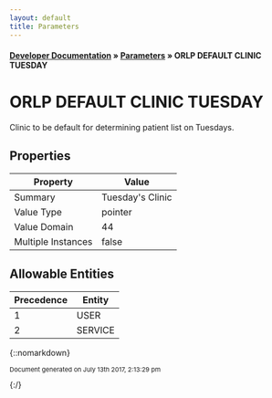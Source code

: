 ```yaml
---
layout: default
title: Parameters
---
```


#### [Developer Documentation](../index) &#187; [Parameters](TableOfContents) &#187; ORLP DEFAULT CLINIC TUESDAY<br/>
# ORLP DEFAULT CLINIC TUESDAY

Clinic to be default for determining patient list on Tuesdays.

## Properties

Property | Value
--- | ---
Summary | Tuesday&#x27;s Clinic
Value Type | pointer
Value Domain | 44
Multiple Instances | false

## Allowable Entities

Precedence | Entity
--- | ---
1 | USER
2 | SERVICE

{::nomarkdown} <br/><p style="font-size: 11px">Document generated on July 13th 2017, 2:13:29 pm</p>{:/}